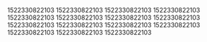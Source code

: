1522330822103
1522330822103
1522330822103
1522330822103
1522330822103
1522330822103
1522330822103
1522330822103
1522330822103
1522330822103
1522330822103
1522330822103
1522330822103
1522330822103
1522330822103